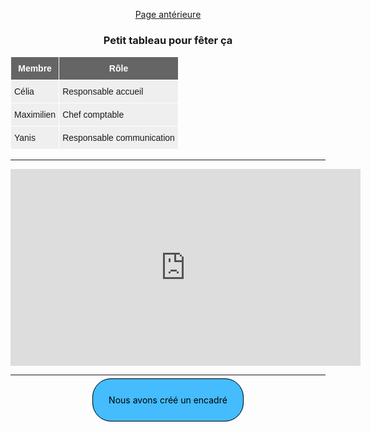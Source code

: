 [Page antérieure](./index.md)

### Petit tableau pour fêter ça

<span class="tableau">
	<style type="text/css">
		text-align: center;
		.tg  {border-collapse:collapse;border-spacing:0;}
		.tg td{border-color:black;border-style:solid;border-width:1px;font-family:Arial, sans-serif;font-size:14px;
		overflow:hidden;padding:10px 5px;word-break:normal;}
		.tg th{border-color:black;border-style:solid;border-width:1px;font-family:Arial, sans-serif;font-size:14px;
		font-weight:normal;overflow:hidden;padding:10px 5px;word-break:normal;}
		.tg .tg-2egc{background-color:#efefef;border-color:#ffffff;text-align:left;vertical-align:top}
		.tg .tg-ag0s{background-color:#656565;border-color:#ffffff;color:#ffffff;text-align:center;vertical-align:top}
	</style>
	<table class="tg">
			<thead>
			<tr>
				<th class="tg-ag0s"><span style="font-weight:bold">Membre</span></th>
				<th class="tg-ag0s"><span style="font-weight:bold">Rôle</span></th>
			</tr>
			</thead>
		<tbody>
			<tr>
				<td class="tg-2egc">Célia</td>
				<td class="tg-2egc">Responsable accueil</td>
			</tr>
			<tr>
				<td class="tg-2egc">Maximilien</td>
				<td class="tg-2egc">Chef comptable</td>
			</tr>
			<tr>
				<td class="tg-2egc">Yanis</td>
				<td class="tg-2egc">Responsable communication</td>
			</tr>
		</tbody>
	</table>
</span>


***

<iframe width="560" height="315" src="https://www.youtube.com/embed/dQw4w9WgXcQ" title="YouTube video player" frameborder="0" allow="accelerometer; autoplay; clipboard-write; encrypted-media; gyroscope; picture-in-picture; web-share" allowfullscreen></iframe>

***

<br>
<span class="encadré">Nous avons créé un encadré</span>

<style>
	.encadré{
		border: 1px solid black; padding: 25px;
		background-color : #44BCFD;
		color: black;
		border-radius : 30px;
	}

	body {
		text-align: center;
	}
</style>